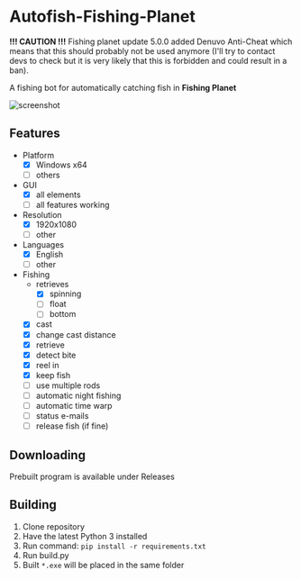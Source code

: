 # Autofish-Fishing-Planet

**!!! CAUTION !!!** Fishing planet update 5.0.0 added Denuvo Anti-Cheat which means that this should probably not be used anymore (I'll try to contact devs to check but it is very likely that this is forbidden and could result in a ban).

A fishing bot for automatically catching fish in **Fishing Planet**

![screenshot](https://user-images.githubusercontent.com/40371578/230413498-eff4c56a-6dcb-4b2d-b30d-50b328c677ca.png)

## Features
- Platform
  - [x] Windows x64
  - [ ] others
- GUI
  - [x] all elements
  - [ ] all features working
- Resolution
  - [x] 1920x1080
  - [ ] other
- Languages
  - [x] English
  - [ ] other
- Fishing
  - retrieves
    - [x] spinning
    - [ ] float
    - [ ] bottom
  - [x] cast
  - [x] change cast distance
  - [x] retrieve
  - [x] detect bite
  - [x] reel in
  - [x] keep fish
  - [ ] use multiple rods
  - [ ] automatic night fishing
  - [ ] automatic time warp
  - [ ] status e-mails
  - [ ] release fish (if fine)

## Downloading
Prebuilt program is available under Releases

## Building
1. Clone repository
2. Have the latest Python 3 installed
3. Run command: `pip install -r requirements.txt`
4. Run build.py
5. Built `*.exe` will be placed in the same folder
